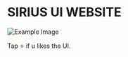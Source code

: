 # SIRIUS UI WEBSITE 


![Example Image](https://raw.githubusercontent.com/zeeeeeyd/Sirius/master/Showcase.png?token=GHSAT0AAAAAACOLTK7VUZVQX6PQAFDILJSWZVI5RDQ)

Tap ⭐ if u likes the UI.

